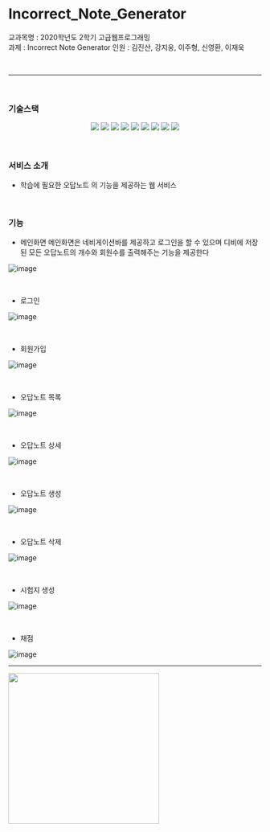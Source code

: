 # Incorrect_Note_Generator
교과목명 : 2020학년도 2학기 고급웹프로그래밍   
과제 : Incorrect Note Generator
인원 : 김진산, 강지웅, 이주형, 신영환, 이재욱   

<br>

---

<br>

### 기술스택
<p align="center">
<img src="https://img.shields.io/badge/java-40AEF0?style=for-the-badge&logoColor=white">
<img src="https://img.shields.io/badge/MySQL-4479A1?style=for-the-badge&logo=MySQL&logoColor=white">
<img src="https://img.shields.io/badge/HTML5-E34F26?style=for-the-badge&logo=HTML5&logoColor=white">
<img src="https://img.shields.io/badge/JavaScript-F7DF1E?style=for-the-badge&logo=JavaScript&logoColor=white">
<img src="https://img.shields.io/badge/Bootstrap-7952B3?style=for-the-badge&logo=Bootstrap&logoColor=white">
<img src="https://img.shields.io/badge/CSS3-1572B6?style=for-the-badge&logo=CSS3&logoColor=white">
<img src="https://img.shields.io/badge/Spring-6DB33F?style=for-the-badge&logo=Spring&logoColor=white">
<img src="https://img.shields.io/badge/JSP-40AEF0?style=for-the-badge&logoColor=white">
<img src="https://img.shields.io/badge/Hibernate-59666C?style=for-the-badge&logo=Hibernate&logoColor=white">
</p>
<br>

### 서비스 소개
- 학습에 필요한 오답노트 의 기능을 제공하는 웹 서비스

<br>

### 기능
- 메인화면
메인화면은 네비게이션바를 제공하고 로그인을 할 수 있으며 디비에 저장된 모든 오답노트의 개수와 회원수를 출력해주는 기능을 제공한다

![image](https://user-images.githubusercontent.com/53360337/204271854-c4d799c9-a25e-4f2f-9074-1fb87b0e7c84.png)

<br>

- 로그인

![image](https://user-images.githubusercontent.com/53360337/204272023-209d9dc9-a10f-4db5-9e5b-cb8fcaf523b2.png)

<br>

- 회원가입

![image](https://user-images.githubusercontent.com/53360337/204272139-0510b877-840d-4d20-9857-30506a56572e.png)

<br>

- 오답노트 목록

![image](https://user-images.githubusercontent.com/53360337/204272276-53a09fd2-9a08-4ad0-bb80-8fc78f0fb389.png)

<br>

- 오답노트 상세

![image](https://user-images.githubusercontent.com/53360337/204272427-d5db7e91-1d1f-4acd-9af3-35cb86746e8b.png)

<br>

- 오답노트 생성

![image](https://user-images.githubusercontent.com/53360337/204272380-a285c5fd-f508-4a6f-aa10-f8dfba3ae5ca.png)

<br>

- 오답노트 삭제

![image](https://user-images.githubusercontent.com/53360337/204272502-37f6a385-169b-44e4-97ee-7eaafc3c53e0.png)

<br>

- 시험지 생성

![image](https://user-images.githubusercontent.com/53360337/204272597-df679fcb-72c3-4528-b51f-7112bb05edbd.png)

<br>

- 채점

![image](https://user-images.githubusercontent.com/53360337/204272660-bc2134ff-6a4f-4a71-8bba-0a3a3b033528.png)

---

<img src="https://user-images.githubusercontent.com/50551349/113305656-3ae0d280-933e-11eb-96d5-99098cc9de47.png" width="300">


